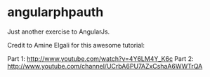 angularphpauth
==============

Just another exercise to AngularJs.

Credit to Amine Elgali for this awesome tutorial:

Part 1:
http://www.youtube.com/watch?v=4Y6LM4Y_K6c
Part 2:
http://www.youtube.com/channel/UCrbA6PU7AZxCshaA6WWTrQA
